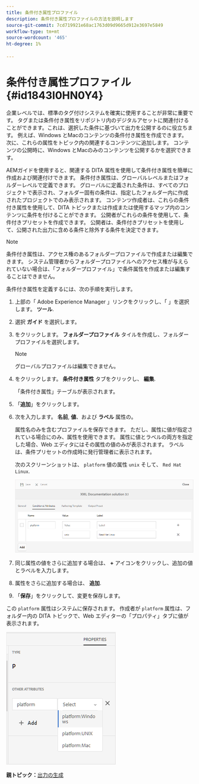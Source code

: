 ```yaml
---
title: 条件付き属性プロファイル
description: 条件付き属性プロファイルの方法を説明します
source-git-commit: 7cd719921e68ac1763d09d9665d912e3697e5849
workflow-type: tm+mt
source-wordcount: '465'
ht-degree: 1%

---
```



# 条件付き属性プロファイル {#id1843I0HN0Y4}

企業レベルでは、標準のタグ付けシステムを確実に使用することが非常に重要です。 タグまたは条件付き属性をリポジトリ内のデジタルアセットに関連付けることができます。これは、選択した条件に基づいて出力を公開するのに役立ちます。 例えば、Windows とMacのコンテンツの条件付き属性を作成できます。 次に、これらの属性をトピック内の関連するコンテンツに追加します。 コンテンツの公開時に、Windows とMacのみのコンテンツを公開するかを選択できます。

AEMガイドを使用すると、関連する DITA 属性を使用して条件付き属性を簡単に作成および関連付けできます。 条件付き属性は、グローバルレベルまたはフォルダーレベルで定義できます。 グローバルに定義された条件は、すべてのプロジェクトで表示され、フォルダー固有の条件は、指定したフォルダー内に作成されたプロジェクトでのみ表示されます。 コンテンツ作成者は、これらの条件付き属性を使用して、DITA トピックまたは作成または使用するマップ内のコンテンツに条件を付けることができます。 公開者がこれらの条件を使用して、条件付きプリセットを作成できます。 公開者は、条件付きプリセットを使用して、公開された出力に含める条件と除外する条件を決定できます。

>[!NOTE]
>
> 条件付き属性は、アクセス権のあるフォルダープロファイルで作成または編集できます。 システム管理者からフォルダープロファイルへのアクセス権が与えられていない場合は、「フォルダープロファイル」で条件属性を作成または編集することはできません。

条件付き属性を定義するには、次の手順を実行します。

1. 上部の「 Adobe Experience Manager 」リンクをクリックし、「 」を選択します。 **ツール**.

1. 選択 **ガイド** を選択します。

1. をクリックします。 **フォルダープロファイル** タイルを作成し、フォルダープロファイルを選択します。

   >[!NOTE]
   >
   > グローバルプロファイルは編集できません。

1. をクリックします。 **条件付き属性** タブをクリックし、 **編集**.

   「条件付き属性」テーブルが表示されます。

1. 「**追加**」をクリックします。

1. 次を入力します。 **名前**, **値**、および **ラベル** 属性の。

   属性名のみを含むプロファイルを保存できます。 ただし、属性に値が指定されている場合にのみ、属性を使用できます。 属性に値とラベルの両方を指定した場合、Web エディタにはその属性の値のみが表示されます。 ラベルは、条件プリセットの作成時に発行管理者に表示されます。

   次のスクリーンショットは、 `platform` 値の属性 `unix` そして、 `Red Hat Linux`.

   ![](images/add-profile.png)

1. 同じ属性の値をさらに追加する場合は、 **+** アイコンをクリックし、追加の値とラベルを入力します。

1. 属性をさらに追加する場合は、 **追加**.

1. 「**保存**」をクリックして、変更を保存します。


この `platform` 属性はシステムに保存されます。 作成者が `platform` 属性は、フォルダー内の DITA トピックで、Web エディターの「プロパティ」タブに値が表示されます。

![](images/properties-tab.png)

**親トピック：**[&#x200B;出力の生成](generate-output.md)

